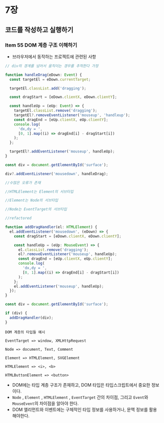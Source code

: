 # 7장

## 코드를 작성하고 실행하기

### Item 55 DOM 계층 구조 이해하기

- 브라우저에서 동작하는 프로젝트에 관련된 사항

```ts
// div의 경계를 넘어서 움직이는 경우를 추적한다 가정

function handleDrag(eDown: Event) {
  const targetEl = eDown.currentTarget;

  targetEl.classList.add('dragging');

  const dragStart = [eDown.clientX, eDown.clientY];

  const handleUp = (eUp: Event) => {
    targetEl.classList.remove('dragging');
    targetEl?.removeEventListener('mouseup', 'handleup');
    const dragEnd = [eUp.clientX, eUp.clientY];
    console.log(
      'dx,dy = ',
      [0, 1].map((i) => dragEnd[i] - dragStart[i])
    );
  };

  targetEl?.addEventListener('mouseup', handleUp);
}

const div = document.getElementById('surface');

div?.addEventListener('mousedown', handleDrag);

//수많은 오류가 존재

//HTMLElement는 Element의 서브타입

//Element는 Node의 서브타입

//Node는 EventTarget의 서브타입

//refactored

function addDragHandler(el: HTMLElement) {
  el.addEventListener('mousedown', (eDown) => {
    const dragStart = [eDown.clientX, eDown.clientY];

    const handleUp = (eUp: MouseEvent) => {
      el.classList.remove('dragging');
      el?.removeEventListener('mouseup', handleUp);
      const dragEnd = [eUp.clientX, eUp.clientY];
      console.log(
        'dx,dy = ',
        [0, 1].map((i) => dragEnd[i] - dragStart[i])
      );
    };
    el.addEventListener('mouseup', handleUp);
  });
}

const div = document.getElementById('surface');

if (div) {
  addDragHandler(div);
}
```

```text
DOM 계층의 타입들 예시

EventTarget => window, XMLHttpRequest

Node => document, Text, Comment

Element => HTMLElement, SVGElement

HTMLElement => <i>, <b>

HTMLButtonElement => <button>
```

- DOM에는 타입 계층 구조가 존재하고, DOM 타입은 타입스크립트에서 중요한 정보이다.
- `Node` , `Element` , `HTMLElement` , `EventTarget` 간의 차이점, 그리고 `Event`와 `MouseEvent`의 차이점을 알아야 한다.
- DOM 엘리먼트와 이벤트에는 구체적인 타입 정보를 사용하거나, 문맥 정보를 활용해야한다.

